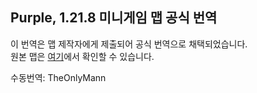 ## Purple, 1.21.8 미니게임 맵 공식 번역
이 번역은 맵 제작자에게 제출되어 공식 번역으로 채택되었습니다.  
원본 맵은 [여기](https://www.planetminecraft.com/project/the-purple-6526015/)에서 확인할 수 있습니다.

수동번역: TheOnlyMann